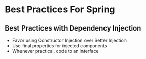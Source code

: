 # Best Practices For Spring

## Best Practices with Dependency Injection

* Favor using Constructor Injection over Setter Injection
* Use final properties for injected components
* Whenever practical, code to an interface